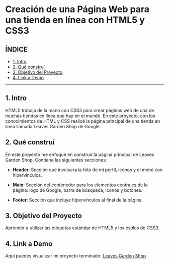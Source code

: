 
# Creación de una Página Web para una tienda en línea con HTML5 y CSS3

## **ÍNDICE**

* [1. Intro](#)
* [2. Qué construí](#)
* [3. Objetivo del Proyecto](#)
* [4. Link a Demo](#)

****

## 1. Intro

HTML5 trabaja de la mano con CSS3 para crear páginas web de una de muchas tiendas en línea que hay en el mundo. En este proyecto, con los conocimientos de HTML y CSS realicé la página principal de una tienda en línea llamada Leaves Garden Shop de Google.

## 2. Qué construí

En este proyecto me enfoqué en construir la página principal de Leaves Garden Shop. Contiene las siguientes secciones:

* **Header**: Sección que involucra la foto de mi perfil, iconos y el menú con hipervínculos.

* **Main**: Sección del contenedor para los elementos centrales de la página: logo de Google, barra de búsqueda, iconos y botones.

* **Footer**: Sección que incluye hipervínculos al final de la página.

## 3. Objetivo del Proyecto
Aprender a utilizar las etiquetas estándar de HTML5 y los estilos de CSS3.

## 4. Link a Demo
Aquí puedes visualizar mi proyecto terminado: [Leaves Garden Shop](https://leavesgardenshop.netlify.app/)
